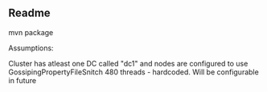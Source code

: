 ## Readme
mvn package

Assumptions:

Cluster has atleast one DC called "dc1" and nodes are configured to use GossipingPropertyFileSnitch
480 threads - hardcoded. Will be configurable in future